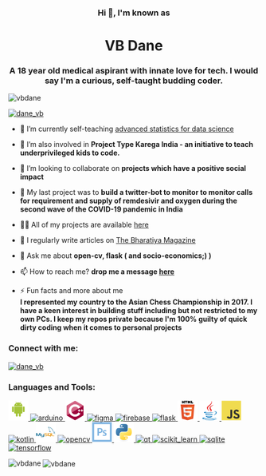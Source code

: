 <h3 align="center">Hi 👋, I'm known as</h3>
<h1 align="center">VB Dane</h1>
<h3 align="center">A 18 year old medical aspirant with innate love for tech. I would say I'm a curious, self-taught budding coder.</h3>

<span>
<p align="left"> <img src="https://komarev.com/ghpvc/?username=vbdane&label=Profile%20views&color=0e75b6&style=flat" alt="vbdane" /> </p>

<p align="left"> <a href="https://twitter.com/dane_vb" target="blank"><img src="https://img.shields.io/twitter/follow/dane_vb?logo=twitter&style=for-the-badge" alt="dane_vb" /></a> </p>
</span>

- 🔭 I’m currently self-teaching [advanced statistics for data science](https://www.coursera.org/specializations/advanced-statistics-data-science)

- 🌱 I’m also involved in **Project Type Karega India - an initiative to teach underprivileged kids to code.**

- 👯 I’m looking to collaborate on **projects which have a positive social impact**

- 🤝 My last project was to **build a twitter-bot to monitor to monitor calls for requirement and supply of remdesivir and oxygen during the second wave of the COVID-19 pandemic in India**

- 👨‍💻 All of my projects are available [here](here)

- 📝 I regularly write articles on [The Bharatiya Magazine](https://www.thebharatiyamagazine.com)

- 💬 Ask me about **open-cv, flask ( and socio-economics;) )**

- 📫 How to reach me? **drop me a message [here](here)**

- ⚡ Fun facts and more about me <br> **I represented my country to the Asian Chess Championship in 2017. I have a keen interest in building stuff including but not restricted to my own PCs. I keep my repos private because I'm 100% guilty of quick dirty coding when it comes to personal projects**

<h3 align="left">Connect with me:</h3>
<p align="left">
<a href="https://twitter.com/dane_vb" target="blank"><img align="center" src="https://raw.githubusercontent.com/rahuldkjain/github-profile-readme-generator/neutral-icons/src/images/icons/Social/twitter.svg" alt="dane_vb" height="30" width="40" /></a>
</p>

<h3 align="left">Languages and Tools:</h3>
<p align="left"> <a href="https://developer.android.com" target="_blank"> <img src="https://raw.githubusercontent.com/devicons/devicon/master/icons/android/android-original-wordmark.svg" alt="android" width="40" height="40"/> </a> <a href="https://www.arduino.cc/" target="_blank"> <img src="https://cdn.worldvectorlogo.com/logos/arduino-1.svg" alt="arduino" width="40" height="40"/> </a> <a href="https://www.w3schools.com/cpp/" target="_blank"> <img src="https://raw.githubusercontent.com/devicons/devicon/master/icons/cplusplus/cplusplus-original.svg" alt="cplusplus" width="40" height="40"/> </a> <a href="https://www.figma.com/" target="_blank"> <img src="https://www.vectorlogo.zone/logos/figma/figma-icon.svg" alt="figma" width="40" height="40"/> </a> <a href="https://firebase.google.com/" target="_blank"> <img src="https://www.vectorlogo.zone/logos/firebase/firebase-icon.svg" alt="firebase" width="40" height="40"/> </a> <a href="https://flask.palletsprojects.com/" target="_blank"> <img src="https://www.vectorlogo.zone/logos/pocoo_flask/pocoo_flask-icon.svg" alt="flask" width="40" height="40"/> </a> <a href="https://www.w3.org/html/" target="_blank"> <img src="https://raw.githubusercontent.com/devicons/devicon/master/icons/html5/html5-original-wordmark.svg" alt="html5" width="40" height="40"/> </a> <a href="https://www.java.com" target="_blank"> <img src="https://raw.githubusercontent.com/devicons/devicon/master/icons/java/java-original.svg" alt="java" width="40" height="40"/> </a> <a href="https://developer.mozilla.org/en-US/docs/Web/JavaScript" target="_blank"> <img src="https://raw.githubusercontent.com/devicons/devicon/master/icons/javascript/javascript-original.svg" alt="javascript" width="40" height="40"/> </a> <a href="https://kotlinlang.org" target="_blank"> <img src="https://www.vectorlogo.zone/logos/kotlinlang/kotlinlang-icon.svg" alt="kotlin" width="40" height="40"/> </a> <a href="https://www.mysql.com/" target="_blank"> <img src="https://raw.githubusercontent.com/devicons/devicon/master/icons/mysql/mysql-original-wordmark.svg" alt="mysql" width="40" height="40"/> </a> <a href="https://opencv.org/" target="_blank"> <img src="https://www.vectorlogo.zone/logos/opencv/opencv-icon.svg" alt="opencv" width="40" height="40"/> </a> <a href="https://www.photoshop.com/en" target="_blank"> <img src="https://raw.githubusercontent.com/devicons/devicon/master/icons/photoshop/photoshop-line.svg" alt="photoshop" width="40" height="40"/> </a> <a href="https://www.python.org" target="_blank"> <img src="https://raw.githubusercontent.com/devicons/devicon/master/icons/python/python-original.svg" alt="python" width="40" height="40"/> </a> <a href="https://www.qt.io/" target="_blank"> <img src="https://upload.wikimedia.org/wikipedia/commons/0/0b/Qt_logo_2016.svg" alt="qt" width="40" height="40"/> </a> <a href="https://scikit-learn.org/" target="_blank"> <img src="https://upload.wikimedia.org/wikipedia/commons/0/05/Scikit_learn_logo_small.svg" alt="scikit_learn" width="40" height="40"/> </a> <a href="https://www.sqlite.org/" target="_blank"> <img src="https://www.vectorlogo.zone/logos/sqlite/sqlite-icon.svg" alt="sqlite" width="40" height="40"/> </a> <a href="https://www.tensorflow.org" target="_blank"> <img src="https://www.vectorlogo.zone/logos/tensorflow/tensorflow-icon.svg" alt="tensorflow" width="40" height="40"/> </a> </p>
<div><p><img align="left" src="https://github-readme-stats.vercel.app/api/top-langs?username=vbdane&show_icons=true&locale=en&layout=compact" alt="vbdane" /></p></div>
<div><p>&nbsp;<img align="center" src="https://github-readme-stats.vercel.app/api?username=vbdane&show_icons=true&locale=en" alt="vbdane" /></p></div>

